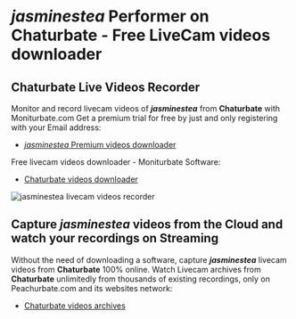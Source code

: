 # _jasminestea_ Performer on Chaturbate - Free LiveCam videos downloader

## Chaturbate Live Videos Recorder

Monitor and record livecam videos of **_jasminestea_** from **Chaturbate** with Moniturbate.com
Get a premium trial for free by just and only registering with your Email address:
* [_jasminestea_ Premium videos downloader](https://moniturbate.com/request-demo-licence-key.html)

Free livecam videos downloader - Moniturbate Software:
* [Chaturbate videos downloader](https://moniturbate.com/moniturbate-download-software.html)

![_jasminestea_ livecam videos recorder](https://peachurnet.com/templates/moniturbate-software.png)


## Capture _jasminestea_ videos from the Cloud and watch your recordings on Streaming

Without the need of downloading a software, capture **_jasminestea_** livecam videos from **Chaturbate** 100% online.
Watch Livecam archives from **Chaturbate** unlimitedly from thousands of existing recordings, only on Peachurbate.com and its websites network:
* [Chaturbate videos archives](https://peachurnet.com/)
